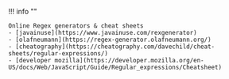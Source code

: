 !!! info ""

    Online Regex generators & cheat sheets
    - [javainuse](https://www.javainuse.com/rexgenerator)
    - [olafneumann](https://regex-generator.olafneumann.org/)
    - [cheatography](https://cheatography.com/davechild/cheat-sheets/regular-expressions/)
    - [developer mozilla](https://developer.mozilla.org/en-US/docs/Web/JavaScript/Guide/Regular_expressions/Cheatsheet)

